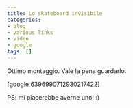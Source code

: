 ```yaml
---
title: Lo skateboard invisibile
categories:
- blog
- various links
- video
- google
tags: []
---
```

Ottimo montaggio. Vale la pena guardarlo.

[google 6396990712930217422]

  
PS: mi piacerebbe averne uno! :)


